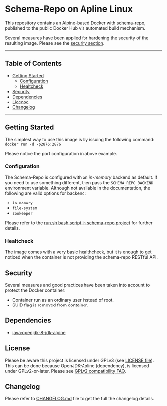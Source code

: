 Schema-Repo on Apline Linux
===========================
This repository contains an Alpine-based Docker with [schema-repo](schema-repo), published to the public Docker Hub via automated build mechanism.

Several measures have been applied for hardening the security of the resulting image. Please see the [security section](#security).

---
Table of Contents
-----------------

* [Getting Started](#getting-started)
  * [Configuration](#configuration)
  * [Healtcheck](#healtcheck)
* [Security](#security)
* [Dependencies](#dependencies)
* [License](#license)
* [Changelog](#changelog)

---

Getting Started
---------------
The simplest way to use this image is by issuing the following command: `docker run -d -p2876:2876 `

Please notice the port configuration in above example.

### Configuration
The Schema-Repo is configured with an _in-memory_ backend as default. If you need to use something different, then pass the `SCHEMA_REPO_BACKEND`
environment variable. Although not available in the documentation, the following are valid options for backend:
* `in-memory`
* `file-system`
* `zookeeper`

Please refer to the [run.sh bash script in schema-repo project](run-bash-script) for further details.


### Healtcheck
The image comes with a very basic healthcheck, but it is enough to get noticed when the container is not providing the schema-repo RESTful API.

Security
--------
Several measures and good practices have been taken into account to protect the Docker container:
* Container run as an ordinary user instead of root.
* SUID flag is removed from container.

Dependencies
------------
* [java:openjdk-8-jdk-alpine](openjdk-8-alpine)

License
-------
Please be aware this project is licensed under GPLv3 (see [LICENSE file](LICENSE)). This can be done because OpenJDK-Apline (dependency),
is licensed under GPLv2-or-later. Please see [GPLv2 compatibility FAQ](gplv2-compatibility).

Changelog
---------
Please refer to [CHANGELOG.md](CHANGELOG.md) file to get the full the changelog details.

[gplv2-compatibility]: http://www.gnu.org/licenses/gpl-faq.html#AllCompatibility
[openjdk-8-alpine]: https://hub.docker.com/_/openjdk/
[schema-repo]: https://github.com/schema-repo/schema-repo
[run-bash-script]: https://github.com/schema-repo/schema-repo/blob/master/run.sh